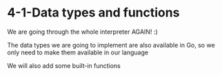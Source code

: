 # 4-1-Data types and functions

We are going through the whole interpreter AGAIN! :)

The data types we are going to implement are also available in Go, so we only need to make them available in our language

We will also add some built-in functions
